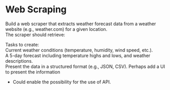 # Web Scraping
Build a web scraper that extracts weather forecast data from a weather website (e.g., weather.com) for a given location.\
The scraper should retrieve:

Tasks to create:\
Current weather conditions (temperature, humidity, wind speed, etc.).\
A 5-day forecast including temperature highs and lows, and weather descriptions.\
Present the data in a structured format (e.g., JSON, CSV).
Perhaps add a UI to present the information
- Could enable the possibility for the use of API.
